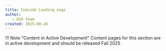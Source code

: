 ```yaml
---
title: Subside Landing page
author: 
   - DSO team
created: 2025-08-26
---
```


!!! Note "Content in Active Development" 
    Content pages for this section are in active development and should be released Fall 2025